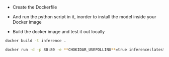 - Create the Dockerfile

- And run the python script in it, inorder to install the model inside your Docker image

- Build the docker image and test it out locally

```bash
docker build -t inference .
```

```bash
docker run -d -p 80:80 -e **CHOKIDAR_USEPOLLING**=true inference:latest
```
